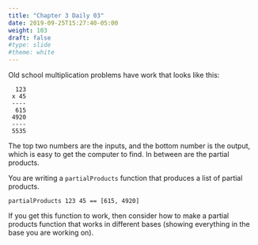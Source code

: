 ```yaml
---
title: "Chapter 3 Daily 03"
date: 2019-09-25T15:27:40-05:00
weight: 103
draft: false
#type: slide
#theme: white
---
```


Old school multiplication problems have work that looks like this:

      123
     x 45
     ----
      615
     4920
     ----
     5535
     
The top two numbers are the inputs, and the bottom number is the
output, which is easy to get the computer to find. In between are the
partial products. 

You are writing a `partialProducts` function that produces a list of
partial products.

    partialProducts 123 45 == [615, 4920]

If you get this function to work, then consider how to make a partial
products function that works in different bases (showing everything in
the base you are working on).



    
